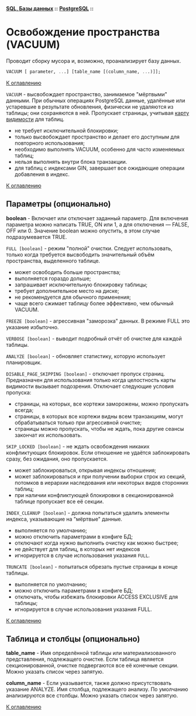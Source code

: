 **[SQL, Базы данных](../../README.md#sql-and-db) ::** 
**[PostgreSQL](../../README.md#sql-and-db-postgresql) ::**
# Освобождение пространства (VACUUM)

Проводит сборку мусора и, возможно, проанализирует базу данных.

```sql
VACUUM [ parameter, ...] [table_name [(column_name, ...)]];
```

[К оглавлению](../../README.md#sql-and-db-postgresql)

`VACUUM` - высвобождает пространство, занимаемое "мёртвыми" данными. При обычных операциях PostgreSQL данные, удалённые или устаревшие в результате обновления, физически не удаляются из таблицы; они сохраняются в ней. Пропускает страницы, учитывая [карту видимости](visibility-map.md) для таблиц.
- не требует исключительной блокировки;
- только высвобождает пространство и делает его доступным для повторного использования;
- необходимо выполнять VACUUM, особенно для часто изменяемых таблиц;
- нельзя выполнять внутри блока транзакции.
- для таблиц с индексами GIN, завершает все ожидающие операции добавления в индекс.

[К оглавлению](../../README.md#sql-and-db-postgresql)

## Параметры (опционально)

**boolean** - Включает или отключает заданный параметр. Для включения параметра можно написать TRUE, ON или 1, а для отключения — FALSE, OFF или 0. Значение boolean можно опустить, в этом случае подразумевается TRUE.

`FULL [boolean]` - режим "полной" очистки. Следует использовать, только когда требуется высвободить значительный объём пространства, выделенного таблице.
- может освободить больше пространства;
- выполняется гораздо дольше;
- запрашивает исключительную блокировку таблицы;
- требует дополнительное место на диске;
- не рекомендуется для обычного применения;
- чаще всего сжимает таблицу более эффективно, чем обычный VACUUM.

`FREEZE [boolean]` - агрессивная "заморозка" данных. В режиме FULL это указание избыточно.

`VERBOSE [boolean]` - выводит подробный отчёт об очистке для каждой таблицы.

`ANALYZE [boolean]` - обновляет статистику, которую использует планировщик.

`DISABLE_PAGE_SKIPPING [boolean]` - отключает пропуск страниц. Предназначен для использования только когда целостность карты видимости вызывает подозрения. Отключает следующие условия пропуска:
- страницы, на которых, все кортежи заморожены, можно пропускать всегда;
- страницы, в которых все кортежи видны всем транзакциям, могут обрабатываться только при агрессивной очистке;
- страницы можно пропускать, чтобы не ждать, пока другие сеансы закончат их использовать.

`SKIP_LOCKED [boolean]` - не ждать освобождения никаких конфликтующих блокировок. Если отношение не удаётся заблокировать сразу, без ожидания, оно пропускается.
- может заблокироваться, открывая индексы отношения;
- может заблокироваться и при получении выборки строк из секций, потомков в иерархии наследования или некоторых видов сторонних таблиц;
- при наличии конфликтующей блокировки в секционированной таблице пропускает все её секции.

`INDEX_CLEANUP [boolean]` - должна попытаться удалить элементы индекса, указывающие на "мёртвые" данные.
- выполняется по умолчанию;
- можно отключить параметрами в конфиге БД;
- отключают когда нужно выполнить очистку как можно быстрее;
- не действует для таблиц, в которых нет индексов
- игнорируется в случае использования указания `FULL`.

`TRUNCATE [boolean]` - попытаться обрезать пустые страницы в конце таблицы.
- выполняется по умолчанию;
- можно отключить параметрами в конфиге БД;
- отключать, чтобы избежать блокировки ACCESS EXCLUSIVE для таблицы;
- игнорируется в случае использования указания FULL.

[К оглавлению](../../README.md#sql-and-db-postgresql)

## Таблица и столбцы (опционально)

**table_name** - Имя определённой таблицы или материализованного представления, подлежащего очистке. Если таблица является секционированной, очистке подвергаются все её конечные секции. Можно указать список через запятую.

**column_name** - Если указывается, также должно присутствовать указание ANALYZE. Имя столбца, подлежащего анализу. По умолчанию анализируются все столбцы. Можно указать список через запятую.

[К оглавлению](../../README.md#sql-and-db-postgresql)
